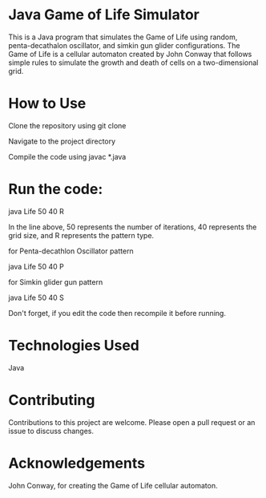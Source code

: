 # Java Game of Life Simulator

This is a Java program that simulates the Game of Life using random, penta-decathalon oscillator, and simkin gun glider configurations. 
The Game of Life is a cellular automaton created by John Conway that follows simple rules to simulate the growth and death of cells on a two-dimensional grid.

# How to Use

Clone the repository using git clone

Navigate to the project directory

Compile the code using javac *.java

# Run the code:

java Life 50 40 R

In the line above, 50 represents the number of iterations, 40 represents the grid 
size, and R represents the pattern type.

for Penta-decathlon Oscillator pattern

java Life 50 40 P

for Simkin glider gun pattern

java Life 50 40 S

Don't forget, if you edit the code then recompile it before running.

# Technologies Used

Java

# Contributing

Contributions to this project are welcome. Please open a pull request or an issue to discuss changes.

# Acknowledgements

John Conway, for creating the Game of Life cellular automaton.
